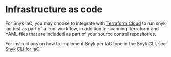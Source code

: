 # Infrastructure as code

For Snyk IaC, you may choose to integrate with [Terraform Cloud](../../../scm-ide-and-ci-cd-integrations/snyk-ci-cd-integrations/terraform-cloud-integration-for-snyk-iac-using-run-tasks/how-to-use-the-terraform-cloud-integration-for-iac.md) to run snyk iac test as part of a ‘run’ workflow, in addition to scanning Terraform and YAML files that are included as part of your source control repositories.

For instructions on how to implement Snyk per IaC type in the Snyk CLI, see [Snyk CLI for IaC](../../../snyk-cli/scan-and-maintain-projects-using-the-cli/snyk-cli-for-iac/).

